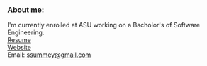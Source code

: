### About me:
I'm currently enrolled at ASU working on a Bacholor's of Software Engineering.<br> 
<a href="https://ssummey.github.io/summey_resume">Resume</a><br>
<a href="https://scottsummey.com">Website</a><br>
Email: ssummey@gmail.com
